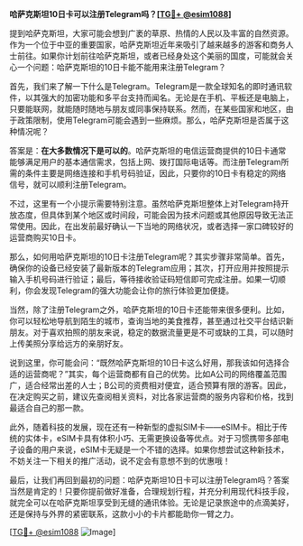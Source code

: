 **哈萨克斯坦10日卡可以注册Telegram吗？[[TG💪+ @esim1088](https://t.me/s/esim1088)]**

提到哈萨克斯坦，大家可能会想到广袤的草原、热情的人民以及丰富的自然资源。作为一个位于中亚的重要国家，哈萨克斯坦近年来吸引了越来越多的游客和商务人士前往。如果你计划前往哈萨克斯坦，或者已经身处这个美丽的国度，可能就会关心一个问题：哈萨克斯坦的10日卡能不能用来注册Telegram？

首先，我们来了解一下什么是Telegram。Telegram是一款全球知名的即时通讯软件，以其强大的加密功能和多平台支持而闻名。无论是在手机、平板还是电脑上，只要能联网，就能随时随地与朋友或同事保持联系。然而，在某些国家和地区，由于政策限制，使用Telegram可能会遇到一些麻烦。那么，哈萨克斯坦是否属于这种情况呢？

答案是：**在大多数情况下是可以的**。哈萨克斯坦的电信运营商提供的10日卡通常能够满足用户的基本通信需求，包括上网、拨打国际电话等。而注册Telegram所需的条件主要是网络连接和手机号码验证，因此，只要你的10日卡有稳定的网络信号，就可以顺利注册Telegram。

不过，这里有一个小提示需要特别注意。虽然哈萨克斯坦整体上对Telegram持开放态度，但具体到某个地区或时间段，可能会因为技术问题或其他原因导致无法正常使用。因此，在出发前最好确认一下当地的网络状况，或者选择一家口碑较好的运营商购买10日卡。

那么，如何用哈萨克斯坦的10日卡注册Telegram呢？其实步骤非常简单。首先，确保你的设备已经安装了最新版本的Telegram应用；其次，打开应用并按照提示输入手机号码进行验证；最后，等待接收验证码短信即可完成注册。如果一切顺利，你会发现Telegram的强大功能会让你的旅行体验更加便捷。

当然，除了注册Telegram之外，哈萨克斯坦的10日卡还能带来很多便利。比如，你可以轻松地导航到陌生的城市，查询当地的美食推荐，甚至通过社交平台结识新朋友。对于喜欢拍照的朋友来说，稳定的数据流量更是不可或缺的工具，可以随时上传美照分享给远方的亲朋好友。

说到这里，你可能会问：“既然哈萨克斯坦的10日卡这么好用，那我该如何选择合适的运营商呢？”其实，每个运营商都有自己的优势。比如A公司的网络覆盖范围广，适合经常出差的人士；B公司的资费相对便宜，适合预算有限的游客。因此，在决定购买之前，建议先查阅相关资料，对比各家运营商的服务内容和价格，找到最适合自己的那一款。

此外，随着科技的发展，现在还有一种新型的虚拟SIM卡——eSIM卡。相比于传统的实体卡，eSIM卡具有体积小巧、无需更换设备等优点。对于习惯携带多部电子设备的用户来说，eSIM卡无疑是一个不错的选择。如果你想尝试这种新技术，不妨关注一下相关的推广活动，说不定会有意想不到的优惠哦！

最后，让我们再回到最初的问题：哈萨克斯坦10日卡可以注册Telegram吗？答案当然是肯定的！只要你提前做好准备，合理规划行程，并充分利用现代科技手段，就完全可以在哈萨克斯坦享受到无缝的通讯体验。无论是记录旅途中的点滴美好，还是保持与外界的紧密联系，这款小小的卡片都能助你一臂之力。

[[TG💪+ @esim1088](https://t.me/s/esim1088) ![Image](https://i.postimg.cc/4NQfJmqS/Snipaste-2025-05-13-00-14-12.png)]